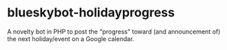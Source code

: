 # blueskybot-holidayprogress
A novelty bot in PHP to post the "progress" toward (and announcement of) the next holiday/event on a Google calendar.
